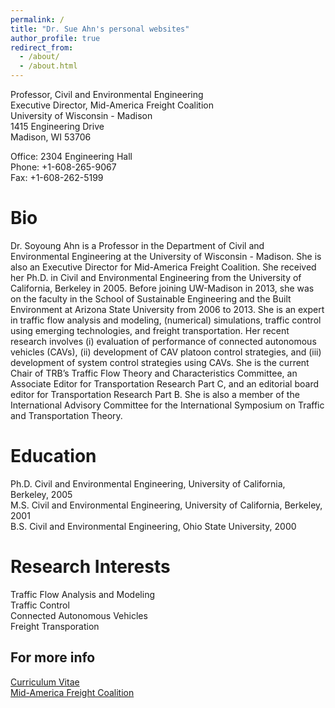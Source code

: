 ```yaml
---
permalink: /
title: "Dr. Sue Ahn's personal websites"
author_profile: true
redirect_from: 
  - /about/
  - /about.html
---
```

Professor, Civil and Environmental Engineering<br>
Executive Director, Mid-America Freight Coalition<br>
University of Wisconsin - Madison<br>
1415 Engineering Drive<br>
Madison, WI 53706<br>

Office: 2304 Engineering Hall<br>
Phone: +1-608-265-9067<br>
Fax: +1-608-262-5199<br>

Bio
======
Dr. Soyoung Ahn is a Professor in the Department of Civil and Environmental Engineering at the University of Wisconsin - Madison. She is also an Executive Director for Mid-America Freight Coalition. She received her Ph.D. in Civil and Environmental Engineering from the University of California, Berkeley in 2005. Before joining UW-Madison in 2013, she was on the faculty in the School of Sustainable Engineering and the Built Environment at Arizona State University from 2006 to 2013. She is an expert in traffic flow analysis and modeling, (numerical) simulations, traffic control using emerging technologies, and freight transportation. Her recent research involves (i) evaluation of performance of connected autonomous vehicles (CAVs), (ii) development of CAV platoon control strategies, and (iii) development of system control strategies using CAVs. She is the current Chair of TRB’s Traffic Flow Theory and Characteristics Committee, an Associate Editor for Transportation Research Part C, and an editorial board editor for Transportation Research Part B. She is also a member of the International Advisory Committee for the International Symposium on Traffic and Transportation Theory.

Education
======
Ph.D. Civil and Environmental Engineering, University of California, Berkeley, 2005<br>
M.S. Civil and Environmental Engineering, University of California, Berkeley, 2001<br>
B.S. Civil and Environmental Engineering, Ohio State University, 2000

Research Interests
======
Traffic Flow Analysis and Modeling<br>
Traffic Control<br>
Connected Autonomous Vehicles<br>
Freight Transporation

For more info
------
[Curriculum Vitae](https://academicpages.github.io/markdown/)<br>
[Mid-America Freight Coalition](https://midamericafreight.org/)

